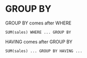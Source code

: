 # GROUP BY

GROUP BY comes after WHERE
```
SUM(sales) WHERE ... GROUP BY 
```
HAVING comes after GROUP BY
```
SUM(sales) ... GROUP BY HAVING ...
```
